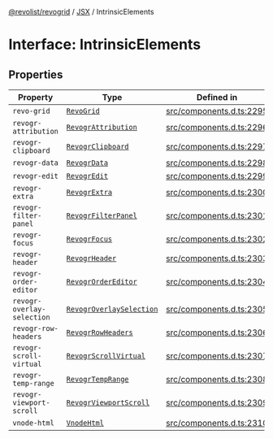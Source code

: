 [@revolist/revogrid](README.md) / [JSX](Namespace.JSX.md) / IntrinsicElements

# Interface: IntrinsicElements

## Properties

| Property | Type | Defined in |
| ------ | ------ | ------ |
| `revo-grid` | [`RevoGrid`](JSX.Interface.RevoGrid.md) | [src/components.d.ts:2295](https://github.com/revolist/revogrid/blob/d240e7e144f55d013a7a7b8d313a97b83af7bd06/src/components.d.ts#L2295) |
| `revogr-attribution` | [`RevogrAttribution`](JSX.Interface.RevogrAttribution.md) | [src/components.d.ts:2296](https://github.com/revolist/revogrid/blob/d240e7e144f55d013a7a7b8d313a97b83af7bd06/src/components.d.ts#L2296) |
| `revogr-clipboard` | [`RevogrClipboard`](JSX.Interface.RevogrClipboard.md) | [src/components.d.ts:2297](https://github.com/revolist/revogrid/blob/d240e7e144f55d013a7a7b8d313a97b83af7bd06/src/components.d.ts#L2297) |
| `revogr-data` | [`RevogrData`](JSX.Interface.RevogrData.md) | [src/components.d.ts:2298](https://github.com/revolist/revogrid/blob/d240e7e144f55d013a7a7b8d313a97b83af7bd06/src/components.d.ts#L2298) |
| `revogr-edit` | [`RevogrEdit`](JSX.Interface.RevogrEdit.md) | [src/components.d.ts:2299](https://github.com/revolist/revogrid/blob/d240e7e144f55d013a7a7b8d313a97b83af7bd06/src/components.d.ts#L2299) |
| `revogr-extra` | [`RevogrExtra`](JSX.Interface.RevogrExtra.md) | [src/components.d.ts:2300](https://github.com/revolist/revogrid/blob/d240e7e144f55d013a7a7b8d313a97b83af7bd06/src/components.d.ts#L2300) |
| `revogr-filter-panel` | [`RevogrFilterPanel`](JSX.Interface.RevogrFilterPanel.md) | [src/components.d.ts:2301](https://github.com/revolist/revogrid/blob/d240e7e144f55d013a7a7b8d313a97b83af7bd06/src/components.d.ts#L2301) |
| `revogr-focus` | [`RevogrFocus`](JSX.Interface.RevogrFocus.md) | [src/components.d.ts:2302](https://github.com/revolist/revogrid/blob/d240e7e144f55d013a7a7b8d313a97b83af7bd06/src/components.d.ts#L2302) |
| `revogr-header` | [`RevogrHeader`](JSX.Interface.RevogrHeader.md) | [src/components.d.ts:2303](https://github.com/revolist/revogrid/blob/d240e7e144f55d013a7a7b8d313a97b83af7bd06/src/components.d.ts#L2303) |
| `revogr-order-editor` | [`RevogrOrderEditor`](JSX.Interface.RevogrOrderEditor.md) | [src/components.d.ts:2304](https://github.com/revolist/revogrid/blob/d240e7e144f55d013a7a7b8d313a97b83af7bd06/src/components.d.ts#L2304) |
| `revogr-overlay-selection` | [`RevogrOverlaySelection`](JSX.Interface.RevogrOverlaySelection.md) | [src/components.d.ts:2305](https://github.com/revolist/revogrid/blob/d240e7e144f55d013a7a7b8d313a97b83af7bd06/src/components.d.ts#L2305) |
| `revogr-row-headers` | [`RevogrRowHeaders`](JSX.Interface.RevogrRowHeaders.md) | [src/components.d.ts:2306](https://github.com/revolist/revogrid/blob/d240e7e144f55d013a7a7b8d313a97b83af7bd06/src/components.d.ts#L2306) |
| `revogr-scroll-virtual` | [`RevogrScrollVirtual`](JSX.Interface.RevogrScrollVirtual.md) | [src/components.d.ts:2307](https://github.com/revolist/revogrid/blob/d240e7e144f55d013a7a7b8d313a97b83af7bd06/src/components.d.ts#L2307) |
| `revogr-temp-range` | [`RevogrTempRange`](JSX.Interface.RevogrTempRange.md) | [src/components.d.ts:2308](https://github.com/revolist/revogrid/blob/d240e7e144f55d013a7a7b8d313a97b83af7bd06/src/components.d.ts#L2308) |
| `revogr-viewport-scroll` | [`RevogrViewportScroll`](JSX.Interface.RevogrViewportScroll.md) | [src/components.d.ts:2309](https://github.com/revolist/revogrid/blob/d240e7e144f55d013a7a7b8d313a97b83af7bd06/src/components.d.ts#L2309) |
| `vnode-html` | [`VnodeHtml`](JSX.Interface.VnodeHtml.md) | [src/components.d.ts:2310](https://github.com/revolist/revogrid/blob/d240e7e144f55d013a7a7b8d313a97b83af7bd06/src/components.d.ts#L2310) |
